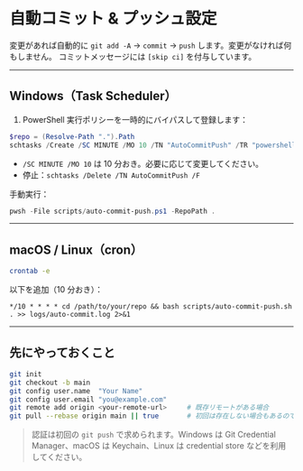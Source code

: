 # 自動コミット & プッシュ設定

変更があれば自動的に `git add -A` → `commit` → `push` します。変更がなければ何もしません。
コミットメッセージには `[skip ci]` を付与しています。

---

## Windows（Task Scheduler）

1. PowerShell 実行ポリシーを一時的にバイパスして登録します：

```powershell
$repo = (Resolve-Path ".").Path
schtasks /Create /SC MINUTE /MO 10 /TN "AutoCommitPush" /TR "powershell.exe -ExecutionPolicy Bypass -File `"$repo\scripts\auto-commit-push.ps1`" -RepoPath `"$repo`" >> `"$repo\logs\auto-commit.log`" 2>&1" /RL LIMITED /F /WD "$repo"
```

- `/SC MINUTE /MO 10` は 10 分おき。必要に応じて変更してください。
- 停止：`schtasks /Delete /TN AutoCommitPush /F`

手動実行：

```powershell
pwsh -File scripts/auto-commit-push.ps1 -RepoPath .
```

---

## macOS / Linux（cron）

```bash
crontab -e
```

以下を追加（10 分おき）：

```
*/10 * * * * cd /path/to/your/repo && bash scripts/auto-commit-push.sh . >> logs/auto-commit.log 2>&1
```

---

## 先にやっておくこと

```bash
git init
git checkout -b main
git config user.name  "Your Name"
git config user.email "you@example.com"
git remote add origin <your-remote-url>     # 既存リモートがある場合
git pull --rebase origin main || true       # 初回は存在しない場合もあるので true 許容
```

> 認証は初回の `git push` で求められます。Windows は Git Credential Manager、macOS は Keychain、Linux は credential store などを利用してください。

